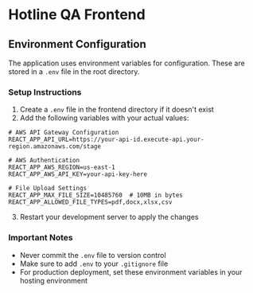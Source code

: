 # Hotline QA Frontend

## Environment Configuration

The application uses environment variables for configuration. These are stored in a `.env` file in the root directory.

### Setup Instructions

1. Create a `.env` file in the frontend directory if it doesn't exist
2. Add the following variables with your actual values:

```
# AWS API Gateway Configuration
REACT_APP_API_URL=https://your-api-id.execute-api.your-region.amazonaws.com/stage

# AWS Authentication
REACT_APP_AWS_REGION=us-east-1
REACT_APP_AWS_API_KEY=your-api-key-here

# File Upload Settings
REACT_APP_MAX_FILE_SIZE=10485760  # 10MB in bytes
REACT_APP_ALLOWED_FILE_TYPES=pdf,docx,xlsx,csv
```

3. Restart your development server to apply the changes

### Important Notes

- Never commit the `.env` file to version control
- Make sure to add `.env` to your `.gitignore` file
- For production deployment, set these environment variables in your hosting environment